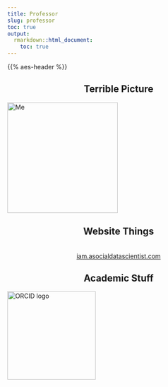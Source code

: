 ```yaml
---
title: Professor
slug: professor
toc: true
output:
  rmarkdown::html_document:
    toc: true
---
```


{{% aes-header %}}

<style type="text/css">
h1, h2 {
  text-align: center;
  font-weight: bold;
}
</style>

## Terrible Picture

<div style="text-align: left;">

<img src="/professor/me.png" alt="Me" style="width: 250px;"/>

</div>

## Website Things

<br>
<center>
<a href="https://iam.asocialdatascientist.com" target="_blank">iam.asocialdatascientist.com</a>
</center>

## Academic Stuff

<a href="https://orcid.org/0000-0002-7085-8964" target="_blank">
<img src="/logos/orcid-logo.png" alt="ORCID logo" style="width:200px;">
</a>
